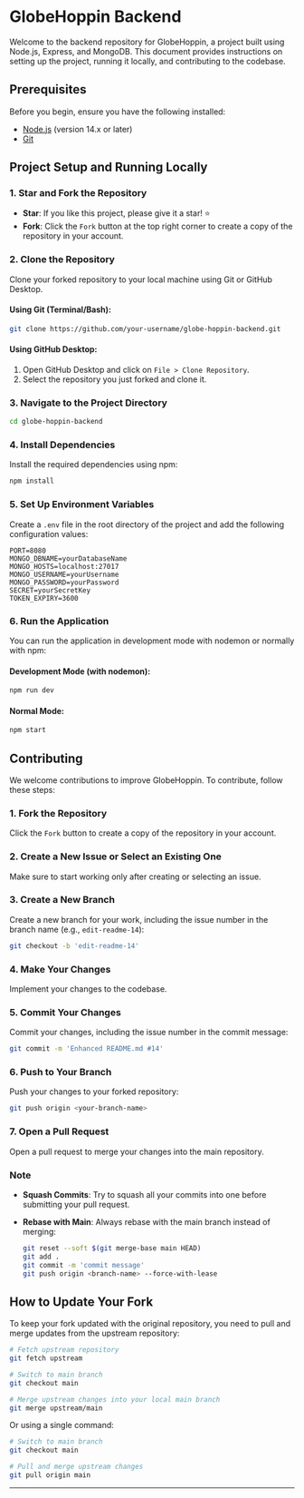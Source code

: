 # GlobeHoppin Backend

Welcome to the backend repository for GlobeHoppin, a project built using Node.js, Express, and MongoDB. This document provides instructions on setting up the project, running it locally, and contributing to the codebase.

## Prerequisites

Before you begin, ensure you have the following installed:

- [Node.js](https://nodejs.org/) (version 14.x or later)
- [Git](https://git-scm.com/)

## Project Setup and Running Locally

### 1. Star and Fork the Repository

- **Star**: If you like this project, please give it a star! ⭐
- **Fork**: Click the `Fork` button at the top right corner to create a copy of the repository in your account.

### 2. Clone the Repository

Clone your forked repository to your local machine using Git or GitHub Desktop.

#### Using Git (Terminal/Bash):

```bash
git clone https://github.com/your-username/globe-hoppin-backend.git
```

#### Using GitHub Desktop:

1. Open GitHub Desktop and click on `File > Clone Repository`.
2. Select the repository you just forked and clone it.

### 3. Navigate to the Project Directory

```bash
cd globe-hoppin-backend
```

### 4. Install Dependencies

Install the required dependencies using npm:

```bash
npm install
```

### 5. Set Up Environment Variables

Create a `.env` file in the root directory of the project and add the following configuration values:

```env
PORT=8080
MONGO_DBNAME=yourDatabaseName
MONGO_HOSTS=localhost:27017
MONGO_USERNAME=yourUsername
MONGO_PASSWORD=yourPassword
SECRET=yourSecretKey
TOKEN_EXPIRY=3600
```

### 6. Run the Application

You can run the application in development mode with nodemon or normally with npm:

#### Development Mode (with nodemon):

```bash
npm run dev
```

#### Normal Mode:

```bash
npm start
```

## Contributing

We welcome contributions to improve GlobeHoppin. To contribute, follow these steps:

### 1. Fork the Repository

Click the `Fork` button to create a copy of the repository in your account.

### 2. Create a New Issue or Select an Existing One

Make sure to start working only after creating or selecting an issue.

### 3. Create a New Branch

Create a new branch for your work, including the issue number in the branch name (e.g., `edit-readme-14`):

```bash
git checkout -b 'edit-readme-14'
```

### 4. Make Your Changes

Implement your changes to the codebase.

### 5. Commit Your Changes

Commit your changes, including the issue number in the commit message:

```bash
git commit -m 'Enhanced README.md #14'
```

### 6. Push to Your Branch

Push your changes to your forked repository:

```bash
git push origin <your-branch-name>
```

### 7. Open a Pull Request

Open a pull request to merge your changes into the main repository.

### Note

- **Squash Commits**: Try to squash all your commits into one before submitting your pull request.
- **Rebase with Main**: Always rebase with the main branch instead of merging:

  ```bash
  git reset --soft $(git merge-base main HEAD)
  git add .
  git commit -m 'commit message'
  git push origin <branch-name> --force-with-lease
  ```

## How to Update Your Fork

To keep your fork updated with the original repository, you need to pull and merge updates from the upstream repository:

```bash
# Fetch upstream repository
git fetch upstream

# Switch to main branch
git checkout main

# Merge upstream changes into your local main branch
git merge upstream/main
```

Or using a single command:

```bash
# Switch to main branch
git checkout main

# Pull and merge upstream changes
git pull origin main
```

---
